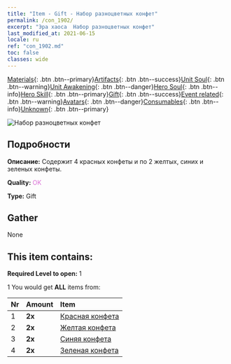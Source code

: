 ```yaml
---
title: "Item - Gift - Набор разноцветных конфет"
permalink: /con_1902/
excerpt: "Эра хаоса  Набор разноцветных конфет"
last_modified_at: 2021-06-15
locale: ru
ref: "con_1902.md"
toc: false
classes: wide
---
```

 [Materials](/ItemsRU/){: .btn .btn--primary}[Artifacts](/ItemsRU/Artifacts/){: .btn .btn--success}[Unit Soul](/ItemsRU/UnitSoul/){: .btn .btn--warning}[Unit Awakening](/ItemsRU/UnitAwakening/){: .btn .btn--danger}[Hero Soul](/ItemsRU/HeroSoul/){: .btn .btn--info}[Hero Skill](/ItemsRU/HeroSkill/){: .btn .btn--primary}[Gift](/ItemsRU/Gift/){: .btn .btn--success}[Event related](/ItemsRU/Events/){: .btn .btn--warning}[Avatars](/ItemsRU/Avatars/){: .btn .btn--danger}[Consumables](/ItemsRU/Consumables/){: .btn .btn--info}[Unknown](/ItemsRU/Unknown/){: .btn .btn--primary}

 ![Набор разноцветных конфет](/images/t/i_907525.png)

## Подробности
 **Описание:** Содержит 4 красных конфеты и по 2 желтых, синих и зеленых конфеты.

 **Quality:** <span style="color: #DA70D6">OK</span>

 **Type:** Gift

## Gather

  None

## This item contains:

 **Required Level to open:** 1

 1 You would get **ALL** items  from:

  | Nr | Amount |     Item    |
  |:---|:-------|:------------|
  | 1 |  **2x** | [Красная конфета](/ItemsRU/con_549/) |  | 
  | 2 |  **2x** | [Желтая конфета](/ItemsRU/con_550/) |  | 
  | 3 |  **2x** | [Синяя конфета](/ItemsRU/con_551/) |  | 
  | 4 |  **2x** | [Зеленая конфета](/ItemsRU/con_552/) |  | 
